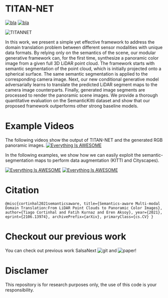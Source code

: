 # TITAN-NET

[![bla](https://img.shields.io/apm/l/vim-mode)](https://opensource.org/licenses/MIT)
[![bla](http://img.shields.io/badge/CS.CV-arXiv%2106.13974-B31B1B.svg)](https://arxiv.org/abs/2106.13974)


![TITANNET](images/TITANNET.gif)

In this work, we present a simple yet effective framework to address the domain translation problem between different sensor modalities with unique data formats. By relying only on the semantics of the scene, our modular generative framework can, for the first time, synthesize a panoramic color image from a given full 3D LiDAR point cloud. The framework starts with semantic segmentation of the point cloud, which is initially projected onto a spherical surface. The same semantic segmentation is applied to the corresponding camera image. Next, our new conditional generative model adversarially learns to translate the predicted LiDAR segment maps to the camera image counterparts. Finally, generated image segments are processed to render the panoramic scene images. We provide a thorough quantitative evaluation on the SemanticKitti dataset and show that our proposed framework outperforms other strong baseline models. 



# Example Videos
The following videos show the output of TITAN-NET and the generated RGB panoramic images.
[![Everything Is AWESOME](https://img.youtube.com/vi/eV510t29TAc/0.jpg)](https://www.youtube.com/watch?v=eV510t29TAc "Everything Is AWESOME")


In the following examples, we show how we can easily exploit the semantic-segmentation maps to perform data augmentation (KITTI and Cityscapes).

[![Everything Is AWESOME](https://img.youtube.com/vi/zR6Ix6YUhwI/0.jpg)](https://www.youtube.com/watch?v=zR6Ix6YUhwI "Everything Is AWESOME")
[![Everything Is AWESOME](https://img.youtube.com/vi/MHshzIIcirU/0.jpg)](https://www.youtube.com/watch?v=MHshzIIcirU "Everything Is AWESOME")


# Citation

`
@misc{cortinhal2021semanticsaware,
      title={Semantics-aware Multi-modal Domain Translation:From LiDAR Point Clouds to Panoramic Color Images}, 
      author={Tiago Cortinhal and Fatih Kurnaz and Eren Aksoy},
      year={2021},
      eprint={2106.13974},
      archivePrefix={arXiv},
      primaryClass={cs.CV}
}
`

# Checkout our previous work

You can check out previous work SalsaNext ![git](https://github.com/Halmstad-University/SalsaNext) and ![paper](https://arxiv.org/abs/2003.03653)!

# Disclamer

This repository is for research purposes only, the use of this code is your responsibility.
